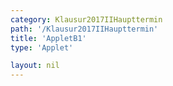 ```yaml
---
category: Klausur2017IIHaupttermin
path: '/Klausur2017IIHaupttermin'
title: 'AppletB1'
type: 'Applet'

layout: nil
---
```

<link type="text/css" href="https://cdnjs.cloudflare.com/ajax/libs/jsxgraph/0.99.6/jsxgraph.css"><link rel="stylesheet" type="text/css" href="//cdnjs.cloudflare.com/ajax/libs/jsxgraph/0.99.7/jsxgraph.css" />
<div id="d84caf00-0e94-4dcf-9b50-e083b82c0977" class="jxgbox" style="width:500px; height:500px">
<script type="text/javascript">
    (function() {
	const board = JXG.JSXGraph.initBoard('d84caf00-0e94-4dcf-9b50-e083b82c0977', {
    							boundingbox: [-10, 10, 10, -10],
                  axis: true
              });
              
var a = board.create('slider', [[2,7], [7,7], [-2, -0.25, 2]], {name:'a'});     
var c = board.create('slider', [[2,6], [7,6], [-5, 3.75, 5]], {name:'c'});

var f = x => a.Value()*x*x+0.5*x+c.Value();
var fpar = board.create('functiongraph', [f],
        {strokeColor: 'black', strokeWidth:3});
        
var g = x => -0.1*x-2;
var gpar = board.create('functiongraph', [g],
        {strokeColor: 'black', strokeWidth:3});

var P = board.create('point', [-3,0], {name:'P',fixed:true});
var Q = board.create('point', [5,0], {fixed:true, name:'Q'});
var A = board.create('glider', [fpar], {color:'orange'});
var B = board.create('point', [function(){return A.X()},function(){return -0.1*A.X()-2}], {color:'green'});
var C = board.create('point', [function(){return A.X()+2},function(){return -0.25*(2+A.X())*(2+A.X())+0.5*(2+A.X())+3.75}], {color:'green'});
var D = board.create('point', [function(){return A.X()+2},function(){return B.Y()+(-1*(A.Y()-C.Y()))}], {color:'green'});

var BA = board.create('line', [B,A], {straightLast:false, straightFirst:false});
var CD = board.create('line', [D,C], {straightLast:false, straightFirst:false});
var BD = board.create('line', [D,B], {straightLast:false, straightFirst:false});
var AC = board.create('line', [A,C], {straightLast:false, straightFirst:false});

board.create('text', [-5,5,'AnBn(x)=']);
board.create('text', [-2.5,5,function(){return Math.round(100*(A.Y()-B.Y()))/100}]);
board.create('text', [-5,8,'M II 2017 HT B 1'], {fontsize: 18, fixed:true});
})()
  </script>
  </div>
